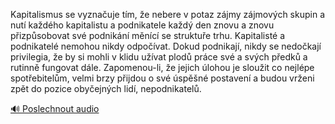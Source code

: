 
Kapitalismus se vyznačuje tím, že nebere v potaz zájmy zájmových skupin a nutí každého kapitalistu a podnikatele každý den znovu a znovu přizpůsobovat své podnikání měnící se struktuře trhu. Kapitalisté a podnikatelé nemohou nikdy odpočívat. Dokud podnikají, nikdy se nedočkají privilegia, že by si mohli v klidu užívat plodů práce své a svých předků a rutinně fungovat dále. Zapomenou-li, že jejich úlohou je sloužit co nejlépe spotřebitelům, velmi brzy přijdou o své úspěšné postavení a budou vrženi zpět do pozice obyčejných lidí, nepodnikatelů.

[🔊 Poslechnout audio](/data/7-paragraphs/audio/chapter_160/para_006-Kapitalismus-se-vyznauje-tm-e-nebere-v-potaz-z.mp3)
